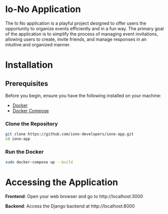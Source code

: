 # Io-No Application

The Io No application is a playful project designed to offer users the opportunity to organize events efficiently and in a fun way. The primary goal of the application is to simplify the process of managing event invitations, allowing users to create, invite friends, and manage responses in an intuitive and organized manner.

# Installation

## Prerequisites

Before you begin, ensure you have the following installed on your machine:
- [Docker](https://www.docker.com/)
- [Docker Compose](https://docs.docker.com/compose/)

### Clone the Repository

```bash
git clone https://github.com/iono-developers/iono-app.git
cd iono-app
```

### Run the Docker

```bash
sudo docker-compose up --build
```

# Accessing the Application
**Frontend**: Open your web browser and go to http://localhost:3000

**Backend**: Access the Django backend at http://localhost:8000